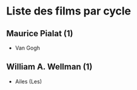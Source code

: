 # Liste des films par cycle

## Maurice Pialat (1)

  * Van Gogh

## William A. Wellman (1)

  * Ailes (Les)  
